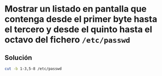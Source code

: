 # Mostrar un listado en pantalla que contenga desde el primer byte hasta el tercero y desde el quinto hasta el octavo del fichero `/etc/passwd`

## Solución

```bash
cut -b 1-3,5-8 /etc/passwd
```
